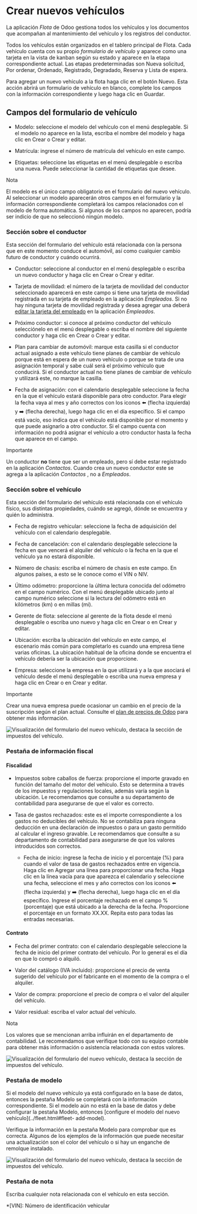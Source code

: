 # Crear nuevos vehículos

La aplicación _Flota_ de Odoo gestiona todos los vehículos y los documentos
que acompañan al mantenimiento del vehículo y los registros del conductor.

Todos los vehículos están organizados en el tablero principal de Flota. Cada
vehículo cuenta con su propio _formulario de vehículo_ y aparece como una
tarjeta en la vista de kanban según su estado y aparece en la etapa
correspondiente actual. Las etapas predeterminadas son Nueva solicitud, Por
ordenar, Ordenado, Registrado, Degradado, Reserva y Lista de espera.

Para agregar un nuevo vehículo a la flota haga clic en el botón Nuevo. Esta
acción abrirá un formulario de vehículo en blanco, complete los campos con la
información correspondiente y luego haga clic en Guardar.

## Campos del formulario de vehículo

  * Modelo: seleccione el modelo del vehículo con el menú desplegable. Si el modelo no aparece en la lista, escriba el nombre del modelo y haga clic en Crear o Crear y editar.

  * Matrícula: ingrese el número de matrícula del vehículo en este campo.

  * Etiquetas: seleccione las etiquetas en el menú desplegable o escriba una nueva. Puede seleccionar la cantidad de etiquetas que desee.

Nota

El modelo es el único campo obligatorio en el formulario del nuevo vehículo.
Al seleccionar un modelo aparecerán otros campos en el formulario y la
información correspondiente completará los campos relacionados con el modelo
de forma automática. Si algunos de los campos no aparecen, podría ser indicio
de que no seleccionó ningún modelo.

### Sección sobre el conductor

Esta sección del formulario del vehículo está relacionada con la persona que
en este momento conduce el automóvil, así como cualquier cambio futuro de
conductor y cuándo ocurrirá.

  * Conductor: seleccione al conductor en el menú desplegable o escriba un nuevo conductor y haga clic en Crear o Crear y editar.

  * Tarjeta de movilidad: el número de la tarjeta de movilidad del conductor seleccionado aparecerá en este campo si tiene una tarjeta de movilidad registrada en su tarjeta de empleado en la aplicación _Empleados_. Si no hay ninguna tarjeta de movilidad registrada y desea agregar una deberá [editar la tarjeta del empleado](../employees/new_employee.html#employees-hr-settings) en la aplicación _Empleados_.

  * Próximo conductor: si conoce al próximo conductor del vehículo selecciónelo en el menú desplegable o escriba el nombre del siguiente conductor y haga clic en Crear o Crear y editar.

  * Plan para cambiar de automóvil: marque esta casilla si el conductor actual asignado a este vehículo tiene planes de cambiar de vehículo porque está en espera de un nuevo vehículo o porque se trata de una asignación temporal y sabe cuál será el próximo vehículo que conducirá. Si el conductor actual no tiene planes de cambiar de vehículo y utilizará este, no marque la casilla.

  * Fecha de asignación: con el calendario desplegable seleccione la fecha en la que el vehículo estará disponible para otro conductor. Para elegir la fecha vaya al mes y año correctos con los iconos ⬅️ (flecha izquierda) y ➡️ (flecha derecha), luego haga clic en el día específico. Si el campo está vacío, eso indica que el vehículo está disponible por el momento y que puede asignarlo a otro conductor. Si el campo cuenta con información no podrá asignar el vehículo a otro conductor hasta la fecha que aparece en el campo.

Importante

Un conductor **no** tiene que ser un empleado, pero sí debe estar registrado
en la aplicación _Contactos_. Cuando crea un nuevo conductor este se agrega a
la aplicación _Contactos_ , no a _Empleados_.

### Sección sobre el vehículo

Esta sección del formulario del vehículo está relacionada con el vehículo
físico, sus distintas propiedades, cuándo se agregó, dónde se encuentra y
quién lo administra.

  * Fecha de registro vehicular: seleccione la fecha de adquisición del vehículo con el calendario desplegable.

  * Fecha de cancelación: con el calendario desplegable seleccione la fecha en que vencerá el alquiler del vehículo o la fecha en la que el vehículo ya no estará disponible.

  * Número de chasis: escriba el número de chasis en este campo. En algunos países, a esto se le conoce como el VIN o NIV.

  * Último odómetro: proporcione la última lectura conocida del odómetro en el campo numérico. Con el menú desplegable ubicado junto al campo numérico seleccione si la lectura del odómetro está en kilómetros (km) o en millas (mi).

  * Gerente de flota: seleccione al gerente de la flota desde el menú desplegable o escriba uno nuevo y haga clic en Crear o en Crear y editar.

  * Ubicación: escriba la ubicación del vehículo en este campo, el escenario más común para completarlo es cuando una empresa tiene varias oficinas. La ubicación habitual de la oficina donde se encuentra el vehículo debería ser la ubicación que proporcione.

  * Empresa: seleccione la empresa en la que utilizará y a la que asociará el vehículo desde el menú desplegable o escriba una nueva empresa y haga clic en Crear o en Crear y editar.

Importante

Crear una nueva empresa puede ocasionar un cambio en el precio de la
suscripción según el plan actual. Consulte el [plan de precios de
Odoo](https://www.odoo.com/pricing-plan) para obtener más información.

![Visualización del formulario del nuevo vehículo, destaca la sección de
impuestos del vehículo.](../../../_images/new-vehicle-type.png)

### Pestaña de información fiscal

#### Fiscalidad

  * Impuestos sobre caballos de fuerza: proporcione el importe gravado en función del tamaño del motor del vehículo. Esto se determina a través de los impuestos y regulaciones locales, además varía según la ubicación. Le recomendamos que consulte a su departamento de contabilidad para asegurarse de que el valor es correcto.

  * Tasa de gastos rechazados: este es el importe correspondiente a los gastos no deducibles del vehículo. No se contabiliza para ninguna deducción en una declaración de impuestos o para un gasto permitido al calcular el ingreso gravable. Le recomendamos que consulte a su departamento de contabilidad para asegurarse de que los valores introducidos son correctos.

    * Fecha de inicio: ingrese la fecha de inicio y el porcentaje (%) para cuando el valor de tasa de gastos rechazados entre en vigencia. Haga clic en Agregar una línea para proporcionar una fecha. Haga clic en la línea vacía para que aparezca el calendario y seleccione una fecha, seleccione el mes y año correctos con los iconos ⬅️ (flecha izquierda) y ➡️ (flecha derecha), luego haga clic en el día específico. Ingrese el porcentaje rechazado en el campo % (porcentaje) que está ubicado a la derecha de la fecha. Proporcione el porcentaje en un formato XX.XX. Repita esto para todas las entradas necesarias.

#### Contrato

  * Fecha del primer contrato: con el calendario desplegable seleccione la fecha de inicio del primer contrato del vehículo. Por lo general es el día en que lo compró o alquiló.

  * Valor del catálogo (IVA incluido): proporcione el precio de venta sugerido del vehículo por el fabricante en el momento de la compra o el alquiler.

  * Valor de compra: proporcione el precio de compra o el valor del alquiler del vehículo.

  * Valor residual: escriba el valor actual del vehículo.

Nota

Los valores que se mencionan arriba influirán en el departamento de
contabilidad. Le recomendamos que verifique todo con su equipo contable para
obtener más información o asistencia relacionada con estos valores.

![Visualización del formulario del nuevo vehículo, destaca la sección de
impuestos del vehículo.](../../../_images/new-vehicle-tax.png)

### Pestaña de modelo

Si el modelo del nuevo vehículo ya está configurado en la base de datos,
entonces la pestaña Modelo se completará con la información correspondiente.
Si el modelo aún no está en la base de datos y debe configurar la pestaña
Modelo, entonces [configure el modelo del nuevo vehículo](../fleet.html#fleet-
add-model).

Verifique la información en la pestaña Modelo para comprobar que es correcta.
Algunos de los ejemplos de la información que puede necesitar una
actualización son el color del vehículo o si hay un enganche de remolque
instalado.

![Visualización del formulario del nuevo vehículo, destaca la sección de
impuestos del vehículo.](../../../_images/model-tab.png)

### Pestaña de nota

Escriba cualquier nota relacionada con el vehículo en esta sección.

  *[VIN]: Número de identificación vehicular

